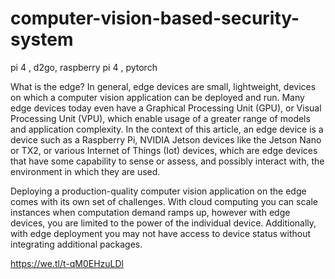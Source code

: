 # computer-vision-based-security-system
pi 4 , d2go, raspberry pi 4 , pytorch


What is the edge? In general, edge devices are small, lightweight, devices on which a computer vision application can be deployed and run. Many edge devices today even have a Graphical Processing Unit (GPU), or Visual Processing Unit (VPU), which enable usage of a greater range of models and application complexity. In the context of this article, an edge device is a device such as a Raspberry Pi, NVIDIA Jetson devices like the Jetson Nano or TX2, or various Internet of Things (Iot) devices, which are edge devices that have some capability to sense or assess, and possibly interact with, the environment in which they are used.

Deploying a production-quality computer vision application on the edge comes with its own set of challenges. With cloud computing you can scale instances when computation demand ramps up, however with edge devices, you are limited to the power of the individual device. Additionally, with edge deployment you may not have access to device status without integrating additional packages.

https://we.tl/t-qM0EHzuLDl
